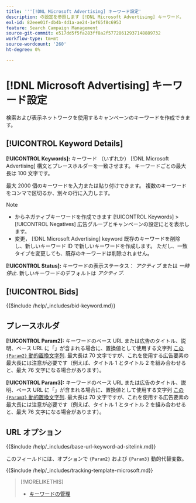```yaml
---
title: '''[!DNL Microsoft Advertising] キーワード設定'
description: の設定を参照します [!DNL Microsoft Advertising] キーワード。
exl-id: 82eee01f-db4b-4d1a-ae24-1ef65f8c6953
feature: Search Campaign Management
source-git-commit: e517dd5f5fa283ff8a2f57728612937148889732
workflow-type: tm+mt
source-wordcount: '260'
ht-degree: 0%

---
```


# [!DNL Microsoft Advertising] キーワード設定

検索および表示ネットワークを使用するキャンペーンのキーワードを作成できます。

## [!UICONTROL Keyword Details]

**[!UICONTROL Keywords]:** キーワード （いずれか） [!DNL Microsoft Advertising] 構文とプレースホルダーを一致させます。 キーワードごとの最大長は 100 文字です。

最大 2000 個のキーワードを入力または貼り付けできます。 複数のキーワードをコンマで区切るか、別々の行に入力します。

>[!NOTE]
>
>* からネガティブキーワードを作成できます [!UICONTROL Keywords] > [!UICONTROL Negatives] 広告グループとキャンペーンの設定にとを表示します。
>* 変更， [!DNL Microsoft Advertising] keyword 既存のキーワードを削除し、新しいキーワード ID で新しいキーワードを作成します。 ただし、一致タイプを変更しても、既存のキーワードは削除されません。

**[!UICONTROL Status]:** キーワードの表示ステータス： *アクティブ* または *一時停止*. 新しいキーワードのデフォルトは *アクティブ*.

## [!UICONTROL Bids]

<!-- **[!UICONTROL Bid]:** -->

{{$include /help/_includes/bid-keyword.md}}

## プレースホルダ

**[!UICONTROL Param2]:** キーワードのベース URL または広告のタイトル、説明、ベース URL に「」が含まれる場合に、置換値として使用する文字列 [この `{Param2}` 動的置換文字列](https://help.bingads.microsoft.com/#apex/3/en/53079/0). 最大長は 70 文字ですが、これを使用する広告要素の最大長には注意が必要です（例えば、タイトル 1 とタイトル 2 を組み合わせると、最大 76 文字になる場合があります）。

**[!UICONTROL Param3]:** キーワードのベース URL または広告のタイトル、説明、ベース URL に「」が含まれる場合に、置換値として使用する文字列 [この `{Param3}` 動的置換文字列](https://help.bingads.microsoft.com/#apex/3/en/53079/0). 最大長は 70 文字ですが、これを使用する広告要素の最大長には注意が必要です（例えば、タイトル 1 とタイトル 2 を組み合わせると、最大 76 文字になる場合があります）。

## URL オプション

<!-- **[!UICONTROL Base URl]:** -->

{{$include /help/_includes/base-url-keyword-ad-sitelink.md}}

このフィールドには、オプションで `{Param2}` および `{Param3}` 動的代替変数。

<!-- **[!UICONTROL Tracking Template]:** -->

{{$include /help/_includes/tracking-template-microsoft.md}}

>[!MORELIKETHIS]
>
>* [キーワードの管理](/help/search-social-commerce/campaign-management/campaigns/keyword-manage.md)
